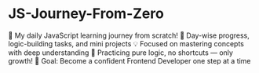 # JS-Journey-From-Zero
🚀 My daily JavaScript learning journey from scratch! 📅 Day-wise progress, logic-building tasks, and mini projects 💡 Focused on mastering concepts with deep understanding 🧠 Practicing pure logic, no shortcuts — only growth! 🎯 Goal: Become a confident Frontend Developer one step at a time
